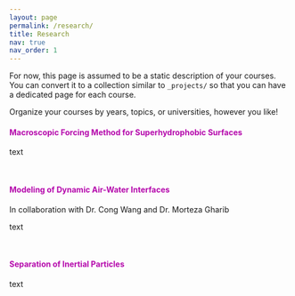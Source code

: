 ```yaml
---
layout: page
permalink: /research/
title: Research
nav: true
nav_order: 1
---
```



For now, this page is assumed to be a static description of your courses. You can convert it to a collection similar to `_projects/` so that you can have a dedicated page for each course.

Organize your courses by years, topics, or universities, however you like!

#### <span style="color:#b509ac"><b>Macroscopic Forcing Method for Superhydrophobic Surfaces</b></span>

text

<br/>

#### <span style="color:#b509ac"><b>Modeling of Dynamic Air-Water Interfaces</b></span>
In collaboration with Dr. Cong Wang and Dr. Morteza Gharib

text

<br/>

#### <span style="color:#b509ac"><b>Separation of Inertial Particles</b></span>
text
